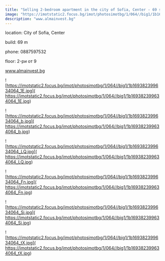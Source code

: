 ```yaml
---
title: "Selling 2-bedroom apartment in the city of Sofia, Center - 69 sq.m / 118000 EUR :: imot.bg Ad."
image: "https://imotstatic2.focus.bg/imot/photosimotbg/1/064//big1/1b169382399634064_iO.jpg"
description: "www.almainvest.bg"
---
```


location: City of Sofia, Center

build: 69 m

phone: 0887597532

floor: 2-ри от 9

www.almainvest.bg


![https://imotstatic2.focus.bg/imot/photosimotbg/1/064//big1/1b169382399634064_1E.jpg]( https://imotstatic2.focus.bg/imot/photosimotbg/1/064//big1/1b169382399634064_1E.jpg)


![https://imotstatic2.focus.bg/imot/photosimotbg/1/064//big1/1b169382399634064_b.jpg]( https://imotstatic2.focus.bg/imot/photosimotbg/1/064//big1/1b169382399634064_b.jpg)


![https://imotstatic2.focus.bg/imot/photosimotbg/1/064//big1/1b169382399634064_LQ.jpg]( https://imotstatic2.focus.bg/imot/photosimotbg/1/064//big1/1b169382399634064_LQ.jpg)


![https://imotstatic2.focus.bg/imot/photosimotbg/1/064//big1/1b169382399634064_Fn.jpg]( https://imotstatic2.focus.bg/imot/photosimotbg/1/064//big1/1b169382399634064_Fn.jpg)


![https://imotstatic2.focus.bg/imot/photosimotbg/1/064//big1/1b169382399634064_Si.jpg]( https://imotstatic2.focus.bg/imot/photosimotbg/1/064//big1/1b169382399634064_Si.jpg)


![https://imotstatic2.focus.bg/imot/photosimotbg/1/064//big1/1b169382399634064_tX.jpg]( https://imotstatic2.focus.bg/imot/photosimotbg/1/064//big1/1b169382399634064_tX.jpg)


